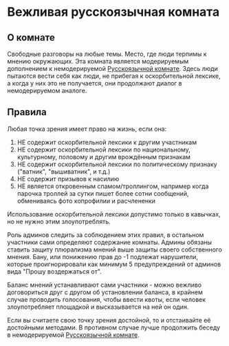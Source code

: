 # Вежливая русскоязычная комната

## О комнате
Свободные разговоры на любые темы. Место, где люди терпимы к мнению окружающих.
Эта комната является модерируемым дополнением к немодерируемой [Русскоязычной комнате](https://matrix.to/#/#russian:tchncs.de). Здесь люди пытаются вести себя как люди, не прибегая к оскорбительной лексике, а когда у них это не получается, они продолжают диалог в немодерируемом аналоге.

## Правила
Любая точка зрения имеет право на жизнь, если она:

1. НЕ содержит оскорбительной лексики к другим участникам
2. НЕ содержит оскорбительной лексики по национальному, культурному, половому и другим врождённым признакам
3. НЕ содержит оскорбительной лексики по политическому признаку ("ватник", "вышиватник", и т.д.)
4. НЕ содержит призывов к насилию
5. НЕ является откровенным спамом/троллингом, например когда парочка троллей за сутки пишет более сотни сообщений, обмениваясь фото копрофилии и расчлененки

Использование оскорбительной лексики допустимо только в кавычках, но не нужно этим злоупотреблять.

Роль админов следить за соблюдением этих правил, в остальном участники сами определяют содержание комнаты. Админы обязаны ставить защиту плюрализма мнений выше защиты своего собственного мнения.
Бану, или понижению прав до -1 подлежат нарушители, которые проигнорировали как минимум 5 предупреждений от админов вида "Прошу воздержаться от".

Баланс мнений устанавливают сами участники - можно вежливо договориться друг с другом об установлении баланса, в крайнем случае проводить голосования, чтобы ввести квоты, если человек злоупотребляет площадкой и высказывается на ней он один.

Если вы считаете свою точку зрения достойной, то и отстаивайте её достойными методами. В противном случае лучше продолжить беседу в немодерируемой [Русскоязычной комнате](https://matrix.to/#/#russian:tchncs.de).
